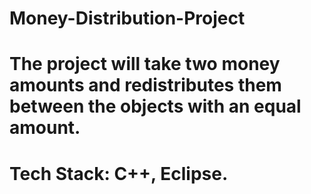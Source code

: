 # Money-Distribution-Project
# The project will take two money amounts and redistributes them between the objects with an equal amount.
# Tech Stack: C++, Eclipse.